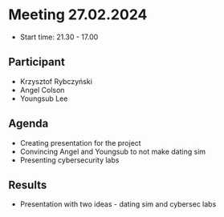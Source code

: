 # Meeting 27.02.2024
* Start time: 21.30 - 17.00
## Participant
* Krzysztof Rybczyński
* Angel Colson
* Youngsub Lee

## Agenda
* Creating presentation for the project
* Convincing Angel and Youngsub to not make dating sim
* Presenting cybersecurity labs

## Results
* Presentation with two ideas - dating sim and cybersec labs